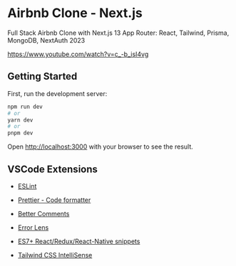 # Airbnb Clone - Next.js

Full Stack Airbnb Clone with Next.js 13 App Router: React, Tailwind, Prisma, MongoDB, NextAuth 2023

https://www.youtube.com/watch?v=c_-b_isI4vg

## Getting Started

First, run the development server:

```bash
npm run dev
# or
yarn dev
# or
pnpm dev
```

Open [http://localhost:3000](http://localhost:3000) with your browser to see the result.

## VSCode Extensions

- [ESLint](https://marketplace.visualstudio.com/items?itemName=dbaeumer.vscode-eslint)

- [Prettier - Code formatter](https://marketplace.visualstudio.com/items?itemName=esbenp.prettier-vscode)

- [Better Comments](https://marketplace.visualstudio.com/items?itemName=aaron-bond.better-comments)

- [Error Lens](https://marketplace.visualstudio.com/items?itemName=usernamehw.errorlens)

- [ES7+ React/Redux/React-Native snippets](https://marketplace.visualstudio.com/items?itemName=dsznajder.es7-react-js-snippets)

- [Tailwind CSS IntelliSense](https://marketplace.visualstudio.com/items?itemName=bradlc.vscode-tailwindcss)
